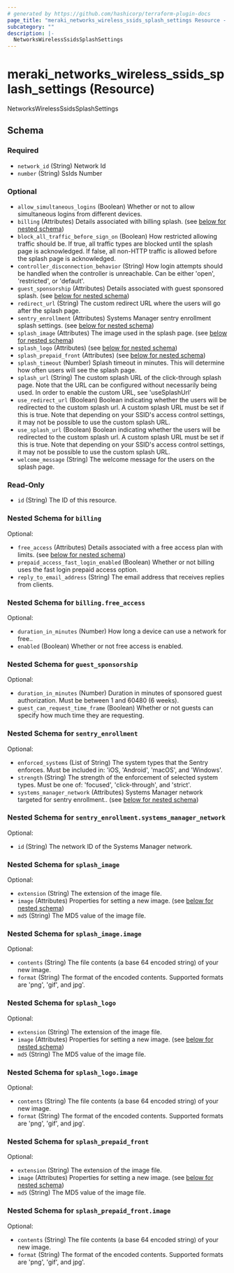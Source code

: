 ```yaml
---
# generated by https://github.com/hashicorp/terraform-plugin-docs
page_title: "meraki_networks_wireless_ssids_splash_settings Resource - terraform-provider-meraki"
subcategory: ""
description: |-
  NetworksWirelessSsidsSplashSettings
---
```


# meraki_networks_wireless_ssids_splash_settings (Resource)

NetworksWirelessSsidsSplashSettings



<!-- schema generated by tfplugindocs -->
## Schema

### Required

- `network_id` (String) Network Id
- `number` (String) SsIds Number

### Optional

- `allow_simultaneous_logins` (Boolean) Whether or not to allow simultaneous logins from different devices.
- `billing` (Attributes) Details associated with billing splash. (see [below for nested schema](#nestedatt--billing))
- `block_all_traffic_before_sign_on` (Boolean) How restricted allowing traffic should be. If true, all traffic types are blocked until the splash page is acknowledged. If false, all non-HTTP traffic is allowed before the splash page is acknowledged.
- `controller_disconnection_behavior` (String) How login attempts should be handled when the controller is unreachable. Can be either 'open', 'restricted', or 'default'.
- `guest_sponsorship` (Attributes) Details associated with guest sponsored splash. (see [below for nested schema](#nestedatt--guest_sponsorship))
- `redirect_url` (String) The custom redirect URL where the users will go after the splash page.
- `sentry_enrollment` (Attributes) Systems Manager sentry enrollment splash settings. (see [below for nested schema](#nestedatt--sentry_enrollment))
- `splash_image` (Attributes) The image used in the splash page. (see [below for nested schema](#nestedatt--splash_image))
- `splash_logo` (Attributes) (see [below for nested schema](#nestedatt--splash_logo))
- `splash_prepaid_front` (Attributes) (see [below for nested schema](#nestedatt--splash_prepaid_front))
- `splash_timeout` (Number) Splash timeout in minutes. This will determine how often users will see the splash page.
- `splash_url` (String) The custom splash URL of the click-through splash page. Note that the URL can be configured without necessarily being used. In order to enable the custom URL, see 'useSplashUrl'
- `use_redirect_url` (Boolean) Boolean indicating whether the users will be redirected to the custom splash url. A custom splash URL must be set if this is true. Note that depending on your SSID's access control settings, it may not be possible to use the custom splash URL.
- `use_splash_url` (Boolean) Boolean indicating whether the users will be redirected to the custom splash url. A custom splash URL must be set if this is true. Note that depending on your SSID's access control settings, it may not be possible to use the custom splash URL.
- `welcome_message` (String) The welcome message for the users on the splash page.

### Read-Only

- `id` (String) The ID of this resource.

<a id="nestedatt--billing"></a>
### Nested Schema for `billing`

Optional:

- `free_access` (Attributes) Details associated with a free access plan with limits. (see [below for nested schema](#nestedatt--billing--free_access))
- `prepaid_access_fast_login_enabled` (Boolean) Whether or not billing uses the fast login prepaid access option.
- `reply_to_email_address` (String) The email address that receives replies from clients.

<a id="nestedatt--billing--free_access"></a>
### Nested Schema for `billing.free_access`

Optional:

- `duration_in_minutes` (Number) How long a device can use a network for free..
- `enabled` (Boolean) Whether or not free access is enabled.



<a id="nestedatt--guest_sponsorship"></a>
### Nested Schema for `guest_sponsorship`

Optional:

- `duration_in_minutes` (Number) Duration in minutes of sponsored guest authorization. Must be between 1 and 60480 (6 weeks).
- `guest_can_request_time_frame` (Boolean) Whether or not guests can specify how much time they are requesting.


<a id="nestedatt--sentry_enrollment"></a>
### Nested Schema for `sentry_enrollment`

Optional:

- `enforced_systems` (List of String) The system types that the Sentry enforces. Must be included in: 'iOS, 'Android', 'macOS', and 'Windows'.
- `strength` (String) The strength of the enforcement of selected system types. Must be one of: 'focused', 'click-through', and 'strict'.
- `systems_manager_network` (Attributes) Systems Manager network targeted for sentry enrollment.. (see [below for nested schema](#nestedatt--sentry_enrollment--systems_manager_network))

<a id="nestedatt--sentry_enrollment--systems_manager_network"></a>
### Nested Schema for `sentry_enrollment.systems_manager_network`

Optional:

- `id` (String) The network ID of the Systems Manager network.



<a id="nestedatt--splash_image"></a>
### Nested Schema for `splash_image`

Optional:

- `extension` (String) The extension of the image file.
- `image` (Attributes) Properties for setting a new image. (see [below for nested schema](#nestedatt--splash_image--image))
- `md5` (String) The MD5 value of the image file.

<a id="nestedatt--splash_image--image"></a>
### Nested Schema for `splash_image.image`

Optional:

- `contents` (String) The file contents (a base 64 encoded string) of your new image.
- `format` (String) The format of the encoded contents. Supported formats are 'png', 'gif', and jpg'.



<a id="nestedatt--splash_logo"></a>
### Nested Schema for `splash_logo`

Optional:

- `extension` (String) The extension of the image file.
- `image` (Attributes) Properties for setting a new image. (see [below for nested schema](#nestedatt--splash_logo--image))
- `md5` (String) The MD5 value of the image file.

<a id="nestedatt--splash_logo--image"></a>
### Nested Schema for `splash_logo.image`

Optional:

- `contents` (String) The file contents (a base 64 encoded string) of your new image.
- `format` (String) The format of the encoded contents. Supported formats are 'png', 'gif', and jpg'.



<a id="nestedatt--splash_prepaid_front"></a>
### Nested Schema for `splash_prepaid_front`

Optional:

- `extension` (String) The extension of the image file.
- `image` (Attributes) Properties for setting a new image. (see [below for nested schema](#nestedatt--splash_prepaid_front--image))
- `md5` (String) The MD5 value of the image file.

<a id="nestedatt--splash_prepaid_front--image"></a>
### Nested Schema for `splash_prepaid_front.image`

Optional:

- `contents` (String) The file contents (a base 64 encoded string) of your new image.
- `format` (String) The format of the encoded contents. Supported formats are 'png', 'gif', and jpg'.
